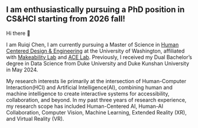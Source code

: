 ## I am enthusiastically pursuing a PhD position in CS&HCI starting from 2026 fall!

Hi there 👋

I am Ruiqi Chen, I am currently pursuing a Master of Science in [Human Centered Design & Engineering](https://www.hcde.washington.edu/) at the University of Washington, affiliated with [Makeability Lab](https://makeabilitylab.cs.washington.edu/) and [ACE Lab](https://depts.washington.edu/acelab/index.html). Previously, I received my Dual Bachelor’s degree in Data Science from Duke University and Duke Kunshan University in May 2024.

My research interests lie primarily at the intersection of Human-Computer Interaction(HCI) and Artificial Intelligence(AI), combining human and machine intelligence to create interactive systems for accessibility, collaboration, and beyond. In my past three years of research experience, my research scope has included Human-Centered AI, Human-AI Collaboration, Computer Vision, Machine Learning, Extended Reality (XR), and Virtual Reality (VR).
